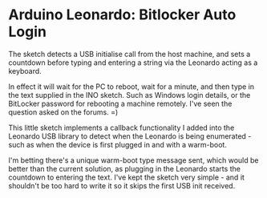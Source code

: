 # Arduino Leonardo: Bitlocker Auto Login
The sketch detects a USB initialise call from the host machine, and sets a countdown before typing and entering a string via the Leonardo acting as a keyboard.

In effect it will wait for the PC to reboot, wait for a minute, and then type in the text supplied in the INO sketch. Such as Windows login details, or the BitLocker password for rebooting a machine remotely. I've seen the question asked on the forums. =) 

This little sketch implements a callback functionality I added into the Leonardo USB library to detect when the Leonardo is being enumerated - such as when the device is first plugged in and with a warm-boot.

I'm betting there's a unique warm-boot type message sent, which would be better than the current solution, as plugging in the Leonardo starts the countdown to entering the text.
I've kept the sketch very simple - and it shouldn't be too hard to write it so it skips the first USB init received.

